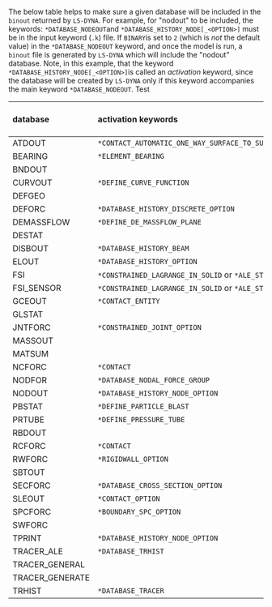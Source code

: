 The below table helps to make sure a given database will be included in the `binout` returned by `LS-DYNA`. For example, for "nodout" to be included, the keywords: `*DATABASE_NODEOUT`and `*DATABASE_HISTORY_NODE[_<OPTION>]` must be in the input keyword (`.k`) file. If `BINARY`is set to `2` (which is *not* the default value) in the `*DATABASE_NODEOUT` keyword, and once the model is run, a `binout` file is generated by `LS-DYNA` which will include the "nodout" database. Note, in this example, that the keyword `*DATABASE_HISTORY_NODE[_<OPTION>]`is called an *activation* keyword, since the database will be created by `LS-DYNA` only if this keyword accompanies the main keyword `*DATABASE_NODEOUT`. Test

|database|activation keywords|can be in `binout`?|name in `binout`|
|:-------|:------------------|:------------------|:---------------|
|ATDOUT|`*CONTACT_AUTOMATIC_ONE_WAY_SURFACE_TO_SURFACE_TIEBREAK`|true|`atdout`|
|BEARING|`*ELEMENT_BEARING`|true|`bearing`|
|BNDOUT||true|`bndout`|
|CURVOUT|`*DEFINE_CURVE_FUNCTION`|true|`curvout`|
|DEFGEO||true|`defgeo`|
|DEFORC|`*DATABASE_HISTORY_DISCRETE_OPTION`|true|`deforc`|
|DEMASSFLOW|`*DEFINE_DE_MASSFLOW_PLANE`|true|`demassflow`|
|DESTAT||true|`destat`|
|DISBOUT|`*DATABASE_HISTORY_BEAM`|true|`disbout`|
|ELOUT|`*DATABASE_HISTORY_OPTION`|true|`elout`|
|FSI|`*CONSTRAINED_LAGRANGE_IN_SOLID` or `*ALE_STRUCTURED_FSI`|true|`dbfsi`|
|FSI_SENSOR|`*CONSTRAINED_LAGRANGE_IN_SOLID` or `*ALE_STRUCTURED_FSI`|true|`dbsensor`|
|GCEOUT|`*CONTACT_ENTITY`|true|`gceout`|
|GLSTAT||true|`glstat`|
|JNTFORC|`*CONSTRAINED_JOINT_OPTION`|true|`jntforc`|
|MASSOUT||true|`massout`|
|MATSUM||true|`matsum`|
|NCFORC|`*CONTACT`|true|`ncforc`|
|NODFOR|`*DATABASE_NODAL_FORCE_GROUP`|true|`nodfor`|
|NODOUT|`*DATABASE_HISTORY_NODE_OPTION`|true|`nodout`|
|PBSTAT|`*DEFINE_PARTICLE_BLAST`|true|`pbstat`|
|PRTUBE|`*DEFINE_PRESSURE_TUBE`|true|`prtube`|
|RBDOUT||true|`rbdout`|
|RCFORC|`*CONTACT`|true|`rcforc`|
|RWFORC|`*RIGIDWALL_OPTION`|true|`rwforc`|
|SBTOUT||true|`sbtout`|
|SECFORC|`*DATABASE_CROSS_SECTION_OPTION`|true|`secforc`|
|SLEOUT|`*CONTACT_OPTION`|true|`sleout`|
|SPCFORC|`*BOUNDARY_SPC_OPTION`|true|`spcforc`|
|SWFORC||true|`swforc`|
|TPRINT|`*DATABASE_HISTORY_NODE_OPTION`|true|`tprint`|
|TRACER_ALE|`*DATABASE_TRHIST`|true|`trhale`|
|TRACER_GENERAL||false|`trcrgal_binout`|
|TRACER_GENERATE||false|`trcrgen_binout`|
|TRHIST|`*DATABASE_TRACER`|true|`trhist`|
